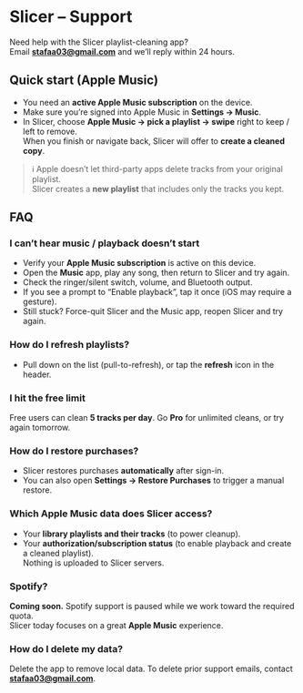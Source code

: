# Slicer – Support

Need help with the Slicer playlist-cleaning app?  
Email **stafaa03@gmail.com** and we’ll reply within 24 hours.

## Quick start (Apple Music)

- You need an **active Apple Music subscription** on the device.
- Make sure you’re signed into Apple Music in **Settings → Music**.
- In Slicer, choose **Apple Music → pick a playlist → swipe** right to keep / left to remove.  
  When you finish or navigate back, Slicer will offer to **create a cleaned copy**.

> ℹ️ Apple doesn’t let third-party apps delete tracks from your original playlist.  
> Slicer creates a **new playlist** that includes only the tracks you kept.

## FAQ

### I can’t hear music / playback doesn’t start
- Verify your **Apple Music subscription** is active on this device.
- Open the **Music** app, play any song, then return to Slicer and try again.
- Check the ringer/silent switch, volume, and Bluetooth output.
- If you see a prompt to “Enable playback”, tap it once (iOS may require a gesture).
- Still stuck? Force-quit Slicer and the Music app, reopen Slicer and try again.

### How do I refresh playlists?
- Pull down on the list (pull-to-refresh), or tap the **refresh** icon in the header.

### I hit the free limit
Free users can clean **5 tracks per day**. Go **Pro** for unlimited cleans, or try again tomorrow.

### How do I restore purchases?
- Slicer restores purchases **automatically** after sign-in.  
- You can also open **Settings → Restore Purchases** to trigger a manual restore.

### Which Apple Music data does Slicer access?
- Your **library playlists and their tracks** (to power cleanup).  
- Your **authorization/subscription status** (to enable playback and create a cleaned playlist).  
Nothing is uploaded to Slicer servers.

### Spotify?
**Coming soon.** Spotify support is paused while we work toward the required quota.  
Slicer today focuses on a great **Apple Music** experience.

### How do I delete my data?
Delete the app to remove local data. To delete prior support emails, contact **stafaa03@gmail.com**.

